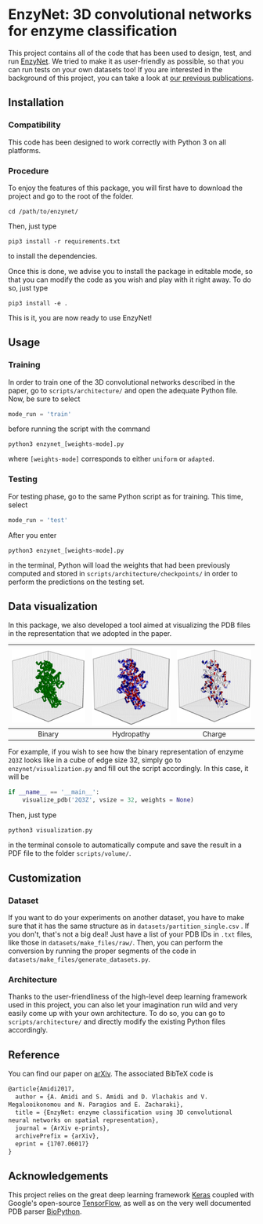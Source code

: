 # EnzyNet: 3D convolutional networks for enzyme classification

This project contains all of the code that has been used to design, test, and run [EnzyNet](https://arxiv.org/pdf/1707.06017.pdf "Project's paper"). We tried to make it as user-friendly as possible, so that you can run tests on your own datasets too! If you are interested in the background of this project, you can take a look at [our previous publications](https://stanford.edu/~shervine#publications "Publications").

## Installation
### Compatibility
This code has been designed to work correctly with Python 3 on all platforms.

### Procedure
To enjoy the features of this package, you will first have to download the project and go to the root of the folder.
```
cd /path/to/enzynet/
```
Then, just type
```
pip3 install -r requirements.txt
```
to install the dependencies.

Once this is done, we advise you to install the package in editable mode, so that you can modify the code as you wish and play with it right away. To do so, just type
```
pip3 install -e .
```
This is it, you are now ready to use EnzyNet!

## Usage
### Training
In order to train one of the 3D convolutional networks described in the paper, go to `scripts/architecture/` and open the adequate Python file. Now, be sure to select
```python
mode_run = 'train'
```
before running the script with the command
```
python3 enzynet_[weights-mode].py
```
where `[weights-mode]` corresponds to either `uniform` or `adapted`.

### Testing
For testing phase, go to the same Python script as for training. This time, select
```python
mode_run = 'test'
```
After you enter
```
python3 enzynet_[weights-mode].py
```
in the terminal, Python will load the weights that had been previously computed and stored in `scripts/architecture/checkpoints/` in order to perform the predictions on the testing set.

## Data visualization
In this package, we also developed a tool aimed at visualizing the PDB files in the representation that we adopted in the paper.

|<img src="files/miscellaneous/header_voxel.png" alt="Voxel representation of 2Q3Z" width="200">|<img src="files/miscellaneous/header_hydropathy.png" alt="Hydropathy representation of 2Q3Z" width="200">|<img src="files/miscellaneous/header_charge.png" alt="Charges representation of 2Q3Z" width="200">|
|:-------:|:----------:|:------:|
| Binary  | Hydropathy | Charge |

For example, if you wish to see how the binary representation of enzyme `2Q3Z` looks like in a cube of edge size 32, simply go to `enzynet/visualization.py` and fill out the script accordingly. In this case, it will be
```python
if __name__ == '__main__':
    visualize_pdb('2Q3Z', vsize = 32, weights = None)
```

Then, just type
```
python3 visualization.py
```
in the terminal console to automatically compute and save the result in a PDF file to the folder `scripts/volume/`.

## Customization
### Dataset
If you want to do your experiments on another dataset, you have to make sure that it has the same structure as in `datasets/partition_single.csv` . If you don't, that's not a big deal! Just have a list of your PDB IDs in `.txt` files, like those in `datasets/make_files/raw/`. Then, you can perform the conversion by running the proper segments of the code in `datasets/make_files/generate_datasets.py`.

### Architecture
Thanks to the user-friendliness of the high-level deep learning framework used in this project, you can also let your imagination run wild and very easily come up with your own architecture. To do so, you can go to `scripts/architecture/` and directly modify the existing Python files accordingly.

## Reference
You can find our paper on [arXiv](https://arxiv.org/pdf/1707.06017.pdf "Paper"). The associated BibTeX code is
```
@article{Amidi2017,
  author = {A. Amidi and S. Amidi and D. Vlachakis and V. Megalooikonomou and N. Paragios and E. Zacharaki},
  title = {EnzyNet: enzyme classification using 3D convolutional neural networks on spatial representation},
  journal = {ArXiv e-prints},
  archivePrefix = {arXiv},
  eprint = {1707.06017}
}
```

## Acknowledgements
This project relies on the great deep learning framework [Keras](https://keras.io "Homepage of Keras") coupled with Google's open-source [TensorFlow](https://www.tensorflow.org "Homepage of TensorFlow"), as well as on the very well documented PDB parser [BioPython](http://biopython.org "Homepage of BioPython").
